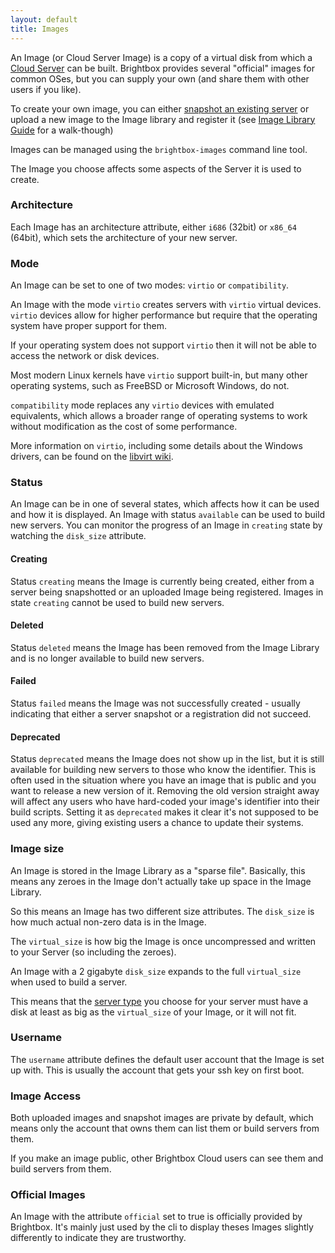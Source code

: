 ```yaml
---
layout: default
title: Images
---
```


An Image (or Cloud Server Image) is a copy of a virtual disk from
which a [Cloud Server](#cloud_server) can be built. Brightbox provides
several "official" images for common OSes, but you can supply your own
(and share them with other users if you like).

To create your own image, you can either
[snapshot an existing server](/guides/cli/create-a-snapshot/) or
upload a new image to the Image library and register it (see
[Image Library Guide](/guides/cli/image-library) for a walk-though)

Images can be managed using the `brightbox-images` command line tool.

The Image you choose affects some aspects of the Server it is used to
create.

### Architecture

Each Image has an architecture attribute, either `i686` (32bit) or
`x86_64` (64bit), which sets the architecture of your new server.

### Mode

An Image can be set to one of two modes: `virtio` or `compatibility`.

An Image with the mode `virtio` creates servers with `virtio` virtual
devices. `virtio` devices allow for higher performance but require
that the operating system have proper support for them.

If your operating system does not support `virtio` then it will not be
able to access the network or disk devices.

Most modern Linux kernels have `virtio` support built-in, but many
other operating systems, such as FreeBSD or Microsoft Windows, do not.

`compatibility` mode replaces any `virtio` devices with emulated
equivalents, which allows a broader range of operating systems to work
without modification as the cost of some performance.

More information on `virtio`, including some details about the Windows
drivers, can be found on the
[libvirt wiki](http://wiki.libvirt.org/page/Virtio).

### Status

An Image can be in one of several states, which affects how it can be
used and how it is displayed.  An Image with status `available` can be
used to build new servers.  You can monitor the progress of an Image
in `creating` state by watching the `disk_size` attribute.

#### Creating

Status `creating` means the Image is currently being created, either
from a server being snapshotted or an uploaded Image being registered.
Images in state `creating` cannot be used to build new servers.

#### Deleted

Status `deleted` means the Image has been removed from the Image
Library and is no longer available to build new servers.

#### Failed

Status `failed` means the Image was not successfully created - usually
indicating that either a server snapshot or a registration did not
succeed.

#### Deprecated

Status `deprecated` means the Image does not show up in the list, but
it is still available for building new servers to those who know the
identifier.  This is often used in the situation where you have an
image that is public and you want to release a new version of it.
Removing the old version straight away will affect any users who have
hard-coded your image's identifier into their build scripts. Setting
it as `deprecated` makes it clear it's not supposed to be used any
more, giving existing users a chance to update their systems.

### Image size

An Image is stored in the Image Library as a "sparse file".
Basically, this means any zeroes in the Image don't actually take up
space in the Image Library.

So this means an Image has two different size attributes.  The
`disk_size` is how much actual non-zero data is in the Image.

The `virtual_size` is how big the Image is once uncompressed and
written to your Server (so including the zeroes).

An Image with a 2 gigabyte `disk_size` expands to the full
`virtual_size` when used to build a server.

This means that the [server type](/reference/glossary/#server_type)
you choose for your server must have a disk at least as big as the
`virtual_size` of your Image, or it will not fit.

### Username

The `username` attribute defines the default user account that the Image
is set up with.  This is usually the account that gets your ssh key on
first boot.

### Image Access

Both uploaded images and snapshot images are private by default, which
means only the account that owns them can list them or build servers
from them.

If you make an image public, other Brightbox Cloud users can see them
and build servers from them.

### Official Images

An Image with the attribute `official` set to true is officially
provided by Brightbox.  It's mainly just used by the cli to display
theses Images slightly differently to indicate they are trustworthy.
